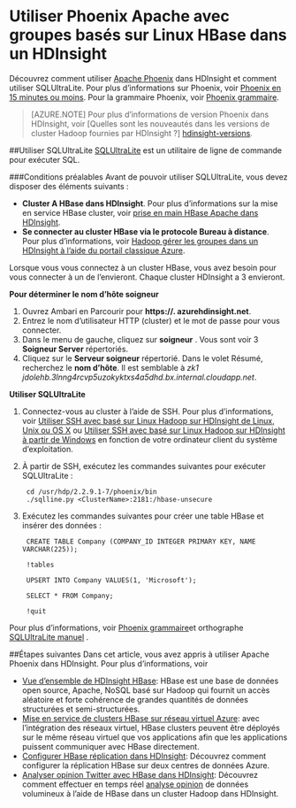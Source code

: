 <properties 
   pageTitle="Utilisez Apache Phoenix et non dans HDInsight | Microsoft Azure" 
   description="Découvrez comment utiliser Apache Phoenix dans HDInsight et comment installer et configurer non sur votre poste de travail pour vous connecter à un cluster HBase dans HDInsight." 
   services="hdinsight" 
   documentationCenter="" 
   authors="mumian" 
   manager="jhubbard" 
   editor="cgronlun"/>

<tags
   ms.service="hdinsight"
   ms.devlang="na"
   ms.topic="article"
   ms.tgt_pltfrm="na"
   ms.workload="big-data" 
   ms.date="09/02/2016"
   ms.author="jgao"/>

# <a name="use-apache-phoenix-with-linux-based-hbase-clusters-in-hdinsight"></a>Utiliser Phoenix Apache avec groupes basés sur Linux HBase dans un HDInsight  

Découvrez comment utiliser [Apache Phoenix](http://phoenix.apache.org/) dans HDInsight et comment utiliser SQLUltraLite. Pour plus d’informations sur Phoenix, voir [Phoenix en 15 minutes ou moins](http://phoenix.apache.org/Phoenix-in-15-minutes-or-less.html). Pour la grammaire Phoenix, voir [Phoenix grammaire](http://phoenix.apache.org/language/index.html).

>[AZURE.NOTE] Pour plus d’informations de version Phoenix dans HDInsight, voir [Quelles sont les nouveautés dans les versions de cluster Hadoop fournies par HDInsight ?] [hdinsight-versions].

##<a name="use-sqlline"></a>Utiliser SQLUltraLite
[SQLUltraLite](http://sqlline.sourceforge.net/) est un utilitaire de ligne de commande pour exécuter SQL. 

###<a name="prerequisites"></a>Conditions préalables
Avant de pouvoir utiliser SQLUltraLite, vous devez disposer des éléments suivants :

- **Cluster A HBase dans HDInsight**. Pour plus d’informations sur la mise en service HBase cluster, voir [prise en main HBase Apache dans HDInsight][hdinsight-hbase-get-started].
- **Se connecter au cluster HBase via le protocole Bureau à distance**. Pour plus d’informations, voir [Hadoop gérer les groupes dans un HDInsight à l’aide du portail classique Azure][hdinsight-manage-portal].


Lorsque vous vous connectez à un cluster HBase, vous avez besoin pour vous connecter à un de l’envieront. Chaque cluster HDInsight a 3 envieront. 

**Pour déterminer le nom d’hôte soigneur**

1. Ouvrez Ambari en Parcourir pour **https://<ClusterName>. azurehdinsight.net**.
2. Entrez le nom d’utilisateur HTTP (cluster) et le mot de passe pour vous connecter.
3. Dans le menu de gauche, cliquez sur **soigneur** . Vous sont voir 3 **Soigneur Server** répertoriés.
4. Cliquez sur le **Serveur soigneur** répertorié. Dans le volet Résumé, recherchez le **nom d’hôte**. Il est semblable à *zk1 jdolehb.3lnng4rcvp5uzokyktxs4a5dhd.bx.internal.cloudapp.net*.

**Utiliser SQLUltraLite**

1. Connectez-vous au cluster à l’aide de SSH. Pour plus d’informations, voir [Utiliser SSH avec basé sur Linux Hadoop sur HDInsight de Linux, Unix ou OS X](hdinsight-hadoop-linux-use-ssh-unix.md) ou [Utiliser SSH avec basé sur Linux Hadoop sur HDInsight à partir de Windows](hdinsight-hadoop-linux-use-ssh-windows.md) en fonction de votre ordinateur client du système d’exploitation.

2. À partir de SSH, exécutez les commandes suivantes pour exécuter SQLUltraLite :

        cd /usr/hdp/2.2.9.1-7/phoenix/bin
        ./sqlline.py <ClusterName>:2181:/hbase-unsecure

2. Exécutez les commandes suivantes pour créer une table HBase et insérer des données :

        CREATE TABLE Company (COMPANY_ID INTEGER PRIMARY KEY, NAME VARCHAR(225));
    
        !tables
        
        UPSERT INTO Company VALUES(1, 'Microsoft');
        
        SELECT * FROM Company;
        
        !quit

Pour plus d’informations, voir [Phoenix grammaire](http://phoenix.apache.org/language/index.html)et orthographe [SQLUltraLite manuel](http://sqlline.sourceforge.net/#manual) .


 
##<a name="next-steps"></a>Étapes suivantes
Dans cet article, vous avez appris à utiliser Apache Phoenix dans HDInsight.  Pour plus d’informations, voir

- [Vue d’ensemble de HDInsight HBase][hdinsight-hbase-overview]: HBase est une base de données open source, Apache, NoSQL basé sur Hadoop qui fournit un accès aléatoire et forte cohérence de grandes quantités de données structurées et semi-structurées.
- [Mise en service de clusters HBase sur réseau virtuel Azure][hdinsight-hbase-provision-vnet]: avec l’intégration des réseaux virtuel, HBase clusters peuvent être déployés sur le même réseau virtuel que vos applications afin que les applications puissent communiquer avec HBase directement.
- [Configurer HBase réplication dans HDInsight](hdinsight-hbase-geo-replication.md): Découvrez comment configurer la réplication HBase sur deux centres de données Azure. 
- [Analyser opinion Twitter avec HBase dans HDInsight][hbase-twitter-sentiment]: Découvrez comment effectuer en temps réel [analyse opinion](http://en.wikipedia.org/wiki/Sentiment_analysis) de données volumineux à l’aide de HBase dans un cluster Hadoop dans HDInsight.

[azure-portal]: https://portal.azure.com
[vnet-point-to-site-connectivity]: https://msdn.microsoft.com/library/azure/09926218-92ab-4f43-aa99-83ab4d355555#BKMK_VNETPT

[hdinsight-versions]: hdinsight-component-versioning.md
[hdinsight-hbase-get-started]: hdinsight-hbase-tutorial-get-started.md
[hdinsight-manage-portal]: hdinsight-administer-use-management-portal.md#connect-to-hdinsight-clusters-by-using-rdp
[hdinsight-hbase-provision-vnet]: hdinsight-hbase-provision-vnet.md
[hdinsight-hbase-overview]: hdinsight-hbase-overview.md
[hbase-twitter-sentiment]: hdinsight-hbase-analyze-twitter-sentiment.md

[hdinsight-hbase-phoenix-sqlline]: ./media/hdinsight-hbase-phoenix-squirrel/hdinsight-hbase-phoenix-sqlline.png
[img-certificate]: ./media/hdinsight-hbase-phoenix-squirrel/hdinsight-hbase-vpn-certificate.png
[img-vnet-diagram]: ./media/hdinsight-hbase-phoenix-squirrel/hdinsight-hbase-vnet-point-to-site.png
[img-squirrel-driver]: ./media/hdinsight-hbase-phoenix-squirrel/hdinsight-hbase-squirrel-driver.png
[img-squirrel-alias]: ./media/hdinsight-hbase-phoenix-squirrel/hdinsight-hbase-squirrel-alias.png
[img-squirrel]: ./media/hdinsight-hbase-phoenix-squirrel/hdinsight-hbase-squirrel.png
[img-squirrel-sql]: ./media/hdinsight-hbase-phoenix-squirrel/hdinsight-hbase-squirrel-sql.png


 
